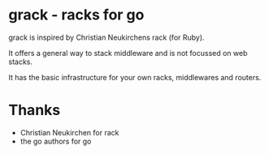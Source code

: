grack - racks for go
====================

grack is inspired by Christian Neukirchens rack (for Ruby).

It offers a general way to stack middleware and is not focussed on
web stacks.

It has the basic infrastructure for your own racks,
middlewares and routers.


Thanks
======

* Christian Neukirchen for rack
* the go authors for go